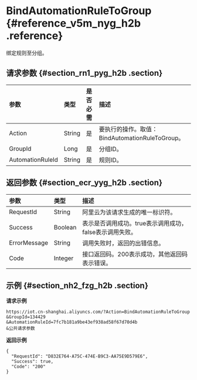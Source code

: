 # BindAutomationRuleToGroup {#reference_v5m_nyg_h2b .reference}

绑定规则至分组。

## 请求参数 {#section_rn1_pyg_h2b .section}

|参数|类型|是否必需|描述|
|:-|:-|:---|:-|
|Action|String|是|要执行的操作。取值：BindAutomationRuleToGroup。|
|GroupId|Long​|是|​分组ID。|
|AutomationRuleId|String|是|规则ID。|

## 返回参数 {#section_ecr_yyg_h2b .section}

|参数|类型|描述|
|:-|:-|:-|
|RequestId|String|​阿里云为该请求生成的唯一标识符。|
|Success|Boolean|表示是否调用成功。true表示调用成功，false表示调用失败。|
|ErrorMessage|String|调用失败时，返回的出错信息。|
|Code|Integer|接口返回码。200表示成功，其他返回码表示错误。|

## 示例 {#section_nh2_fzg_h2b .section}

**请求示例**

```
https://iot.cn-shanghai.aliyuncs.com/?Action=BindAutomationRuleToGroup
&GroupId=134429
&AutomationRuleId=7fc7b181a9be43ef938ad58f67d70d4b
&公共请求参数
```

**返回示例**

```
{
  "RequestId": "D832E764-A75C-474E-B9C3-AA75E9D579E6",
  "Success": true,
  "Code": "200"
}
```


